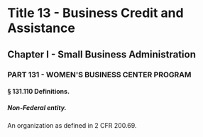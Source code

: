 
# Title 13 - Business Credit and Assistance
## Chapter I - Small Business Administration
### PART 131 - WOMEN'S BUSINESS CENTER PROGRAM
#### § 131.110 Definitions.
##### Non-Federal entity.

An organization as defined in 2 CFR 200.69.
